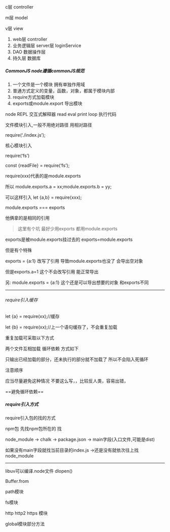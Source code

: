 c层 controller

m层 model

v层 view



1. web层 controller
2. 业务逻辑层 server层 loginService
3. DAO 数据操作层
4. 持久层 数据库



##### CommonJS node遵循commonJS规范

1. 一个文件是一个模块 拥有单独作用域
2. 普通方式定义的变量，函数，对象，都属于模块内部
3. require方式加载模块
4. exports或module.export 导出模块



node REPL 交互式解释器 read eval print loop 执行代码



文件模块引入,一般不用绝对路径 用相对路径

require(‘./index.js’);

核心模块引入

require(‘fs’)



const {readFile} = require(‘fs’);





require(xxx)代表的是module.exports



所以 module.exports.a = xx;module.exports.b = yy;

可以这样引入 let {a,b} = require(xxx);



module.exports === exports

他俩拿的是相同的引用



> 这里有个坑 最好少用exports 都用module.exports

exports是被module.exports挂过去的 exports=module.exports

但是有个特殊



exports = {a:1} 改写了引用 导致module.exports也没了 会导出空对象

但是exports.a=1 这个不会改写引用 能正常导出



另: module.exports = {a:1} 这个还是可以导出想要的对象 和exports不同





---

###### require引入缓存

let {a} = require(xx);//缓存

let {b} = require(xx);//上一个语句缓存了，不会重复加载



重复加载可采取以下方式



两个文件互相加载 循环依赖 方式如下



只输出已经加载的部分，还未执行的部分就不加载了 所以不会陷入死循环

注意顺序



应当尽量避免这种情况 不要这么写，，比较反人类，容易出错，

==避免循环依赖==



##### require引入方式

require引入包的找的方式

npm包 先找npm包所在的 找

node_module -> chalk -> package.json -> main字段(入口文件,可能是dist)

如果没有main字段就找当前目录的index.js ->还是没有就依次往上找node_module



---



libuv可以编译.node文件 dlopen()



Buffer.from

path模块

fs模块

http http2 https 模块

global模块部分方法